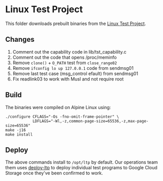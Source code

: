 # Linux Test Project

This folder downloads prebuilt binaries from the [Linux Test
Project](https://github.com/linux-test-project/ltp).

## Changes

1. Comment out the capability code in lib/tst_capability.c
2. Comment out the code that opens /proc/meminfo
3. Remove `clone()` + `O_PATH` test from `close_range02`
4. Remove `ifconfig lo up 127.0.0.1` code from sendmsg01
5. Remove last test case (msg_control efault) from sendmsg01
6. Fix readlink03 to work with Musl and not require root

## Build

The binaries were compiled on Alpine Linux using:

```
./configure CFLAGS="-Os -fno-omit-frame-pointer" \
            LDFLAGS="-Wl,-z,common-page-size=65536,-z,max-page-size=65536"
make -j16
make install
```

## Deploy

The above commands install to `/opt/ltp` by default. Our operations team
them uses [deploy-ltp](deploy-ltp) to deploy individual test programs to
Google Cloud Storage once they've been confirmed to work.
